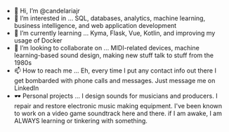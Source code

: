 - 👋 Hi, I’m @candelariajr
- 👀 I’m interested in ...
  SQL, databases, analytics, machine learning, business intelligence, and web application development
- 🌱 I’m currently learning ...
  Kyma, Flask, Vue, Kotlin, and improving my usage of Docker
- 💞️ I’m looking to collaborate on ...
  MIDI-related devices, machine learning-based sound design, making new stuff talk to stuff from the 1980s
- 📫 How to reach me ...
  Eh, every time I put any contact info out there I get bombarded with phone calls and messages. Just message me on LinkedIn 
- :dark_sunglasses: Personal projects ...
  I design sounds for musicians and producers. I repair and restore electronic music making equipment. I've been known to work on a video game soundtrack here and there. 
  if I am awake, I am ALWAYS learning or tinkering with something. 

<!---
candelariajr/candelariajr is a ✨ special ✨ repository because its `README.md` (this file) appears on your GitHub profile.
You can click the Preview link to take a look at your changes.
--->
